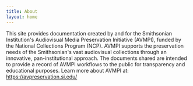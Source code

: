 ```yaml
---
title: About
layout: home
---
```


This site provides documentation created by and for the Smithsonian Institution's Audiovisual Media Preservation Initiative (AVMPI), funded by the National Collections Program (NCP). AVMPI supports the preservation needs of the Smithsonian's vast audiovisual collections through an innovative, pan-institutional approach. The documents shared are intended to provide a record of AVMPI workflows to the public for transparency and educational purposes. Learn more about AVMPI at: https://avpreservation.si.edu/
